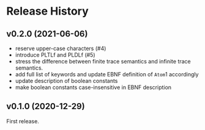 # Release History

## v0.2.0 (2021-06-06)

- reserve upper-case characters (#4)
- introduce PLTLf and PLDLf (#5)
- stress the difference between finite trace semantics and infinite trace semantics.
- add full list of keywords and update EBNF definition of `Atom`1 accordingly
- update description of boolean constants
- make boolean constants case-insensitive in EBNF description

## v0.1.0 (2020-12-29)

First release.

